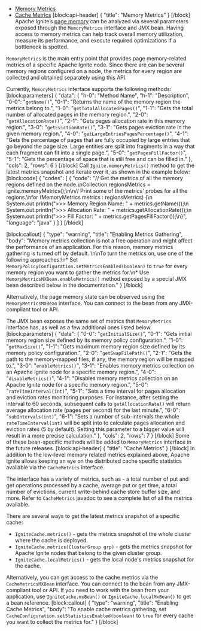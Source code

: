 * [Memory Metrics](#memory-metrics)
* [Cache Metrics](#cache-metrics)
[block:api-header]
{
  "title": "Memory Metrics"
}
[/block]
Apache Ignite’s [page memory](doc:page-memory) can be analyzed via several parameters exposed through the `MemoryMetrics` interface and JMX bean. Having access to memory metrics can help track overall memory utilization, measure its performance, and execute required optimizations if a bottleneck is spotted.

`MemoryMetrics` is the main entry point that provides page memory-related metrics of a specific Apache Ignite node. Since there are can be several memory regions configured on a node, the metrics for every region are collected and obtained separately using this API.

Currently, `MemoryMetrics` interface supports the following methods:
[block:parameters]
{
  "data": {
    "h-0": "Method Name",
    "h-1": "Description",
    "0-0": "`getName()`",
    "0-1": "Returns the name of the memory region the metrics belong to.",
    "1-0": "`getTotalAllocatedPages()`",
    "1-1": "Gets the total number of allocated pages in the memory region.",
    "2-0": "`getAllocationRate()`",
    "2-1": "Gets pages allocation rate in this memory region.",
    "3-0": "`getEvictionRate()`",
    "3-1": "Gets pages eviction rate in the given memory region.",
    "4-0": "`getLargeEntriesPagesPercentage()`",
    "4-1": "Gets the percentage of pages that are fully occupied by large entries that go beyond the page size. Large entities are split into fragments in a way that each fragment can fit into a single page.",
    "5-0": "`getPagesFillFactor()`",
    "5-1": "Gets the percentage of space that is still free and can be filled in."
  },
  "cols": 2,
  "rows": 6
}
[/block]
Call `Ignite.memoryMetrics()` method to get the latest metrics snapshot and iterate over it, as shown in the example below:
[block:code]
{
  "codes": [
    {
      "code": "// Get the metrics of all the memory regions defined on the node.\nCollection<MemoryMetrics> regionsMetrics = ignite.memoryMetrics();\n\n// Print some of the metrics' probes for all the regions.\nfor (MemoryMetrics metrics : regionsMetrics) {\n  System.out.println(\">>> Memory Region Name: \" + metrics.getName());\n  System.out.println(\">>> Allocation Rate: \" + metrics.getAllocationRate());\n  System.out.println(\">>> Fill Factor: \" + metrics.getPagesFillFactor());\n}",
      "language": "java"
    }
  ]
}
[/block]

[block:callout]
{
  "type": "warning",
  "title": "Enabling Metrics Gathering",
  "body": "Memory metrics collection is not a free operation and might affect the performance of an application. For this reason, memory metrics gathering is turned off by default. \n\nTo turn the metrics on, use one of the following approaches:\n* Set `MemoryPolicyConfiguration.setMetricsEnabled(boolean)` to `true` for every memory region you want to gather the metrics for.\n* Use `MemoryMetricsMXBean.enableMetrics()` method exposed by a special JMX bean described below in the documentation."
}
[/block]

Alternatively, the page memory state can be observed using the `MemoryMetricsMXBean` interface. You can connect to the bean from any JMX-compliant tool or API.

The JMX bean exposes the same set of metrics that `MemoryMetrics` interface has, as well as a few additional ones listed below.
[block:parameters]
{
  "data": {
    "0-0": "`getInitialSize()`",
    "0-1": "Gets initial memory region size defined by its memory policy configuration.",
    "1-0": "`getMaxSize()`",
    "1-1": "Gets maximum memory region size defined by its memory policy configuration.",
    "2-0": "`getSwapFilePath()`",
    "2-1": "Gets the path to the memory-mapped files, if any, the memory region will be mapped to.",
    "3-0": "`enableMetrics()`",
    "3-1": "Enables memory metrics collection on an Apache Ignite node for a specific memory region.",
    "4-0": "`disableMetrics()`",
    "4-1": "Disables memory metrics collection on an Apache Ignite node for a specific memory region.",
    "5-0": "`rateTimeInterval(int)`",
    "5-1": "Sets a time interval for pages allocation and eviction rates monitoring purposes. For instance, after setting the interval to 60 seconds, subsequent calls to `getAllocationRate()` will return average allocation rate (pages per second) for the last minute.",
    "6-0": "`subIntervals(int)`",
    "6-1": "Sets a number of sub-intervals the whole `rateTimeInterval(int)` will be split into to calculate pages allocation and eviction rates (5 by default). Setting this parameter to a bigger value will result in a more precise calculation."
  },
  "cols": 2,
  "rows": 7
}
[/block]
Some of these bean-specific methods will be added to `MemoryMetrics` interface in the future releases.
[block:api-header]
{
  "title": "Cache Metrics"
}
[/block]
In addition to the low-level memory related metrics explained above, Apache Ignite allows keeping an eye on the distributed cache specific statistics available via the `CacheMetrics` interface.

The interface has a variety of metrics, such as - a total number of put and get operations processed by a cache, average put or get time, a total number of evictions, current write-behind cache store buffer size, and more. Refer to `CacheMetrics` javadoc to see a complete list of all the metrics available.

There are several ways to get the latest metrics snapshot of a specific cache:
* `IgniteCache.metrics()` - gets the metrics snapshot of the whole cluster where the cache is deployed.
* `IgniteCache.metrics(ClusterGroup grp)` - gets the metrics snapshot for Apache Ignite nodes that belong to the given cluster group.
* `IgniteCache.localMetrics()` - gets the local node's metrics snapshot for the cache.

Alternatively, you can get access to the cache metrics via the `CacheMetricsMXBean` interface. You can connect to the bean from any JMX-compliant tool or API. If you need to work with the bean from your application, use `IgniteCache.mxBean()` or `IgniteCache.localMxBean()` to get a bean reference.
[block:callout]
{
  "type": "warning",
  "title": "Enabling Cache Metrics",
  "body": "To enable cache metrics gathering, set `CacheConfiguration.setStatisticsEnabled(boolean)` to `true` for every cache you want to collect the metrics for."
}
[/block]